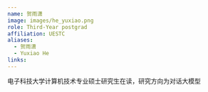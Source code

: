 ```yaml
---
name: 贺雨潇
image: images/he_yuxiao.png
role: Third-Year postgrad
affiliation: UESTC
aliases:
  - 贺雨潇
  - Yuxiao He
links:
---
```


电子科技大学计算机技术专业硕士研究生在读，研究方向为对话大模型

